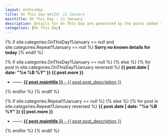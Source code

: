 ```yaml
---
layout: onthisday
title: On This Day &#124; 11 January
maintitle: On This Day — 11 January
description: Details for On This Day are genarated by the posts added to the website so the content is subject to changes/updates over time.
categories: [On This Day]
---
```


{% if site.categories.OnThisDay11January == null and site.categories.Repeat11January == null %}
<strong>Sorry no known details for today</strong>
{% endif %}

{% if site.categories.OnThisDay11January == null %}
{% else %}
{% for post in site.categories.OnThisDay11January reversed %}
<strong>{{ post.date | date: "%e %B %Y" }} {{ post.more }}</strong>
<ul>
<li> ——: <a href="{{ post.url }}"><strong>{{ post.maintitle }}</strong> - {{ post.post_description }}</a></li>
</ul>
{% endfor %}
{% endif %}

{% if site.categories.Repeat11January == null %}
{% else %}
{% for post in site.categories.Repeat11January reversed %}
<strong>{{ post.date | date: "%e %B %Y" }} {{ post.more }}</strong>
<ul>
<li> ——: <a href="{{ post.url }}"><strong>{{ post.maintitle }}</strong> - {{ post.post_description }}</a></li>
</ul>
{% endfor %}
{% endif %}
